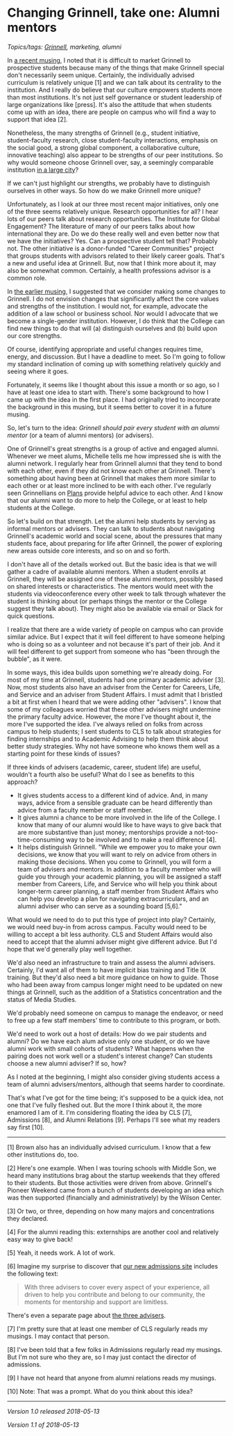 Changing Grinnell, take one: Alumni mentors
===========================================

*Topics/tags: [Grinnell](index-grinnell), marketing, alumni*

In [a recent musing](marketing-grinnell-2018-05-09), I noted that it is
difficult to market Grinnell to prospective students because many of
the things that make Grinnell special don't necessarily seem unique.
Certainly, the individually advised curriculum is relatively unique [1]
and we can talk about its centrality to the institution.  And I really do
believe that our culture empowers students more than most institutions.
It's not just self governance or student leadership of large organizations
like [press].  It's also the attitude that when students come up with an
idea, there are people on campus who will find a way to support that idea
[2].

Nonetheless, the many strengths of Grinnell (e.g., student initiative,
student-faculty research, close student-faculty interactions, emphasis
on the social good, a strong global component, a collaborative culture,
innovative teaching) also appear to be strengths of our peer institutions.
So why would someone choose Grinnell over, say, a seemingly comparable 
institution [in a large city](grinnell-location)?

If we can't just highlight our strengths, we probably have to distinguish
ourselves in other ways.  So how do we make Grinnell more unique?

Unfortunately, as I look at our three most recent major initiatives, only
one of the three seems relatively unique.  Research opportunities for all?
I hear lots of our peers talk about research opportunities.  The Institute
for Global Engagement?  The literature of many of our peers talks about
how international they are.  Do we do these really well and even better
now that we have the initiatives?  Yes.  Can a prospective student tell
that?  Probably not.  The other initiative is a donor-funded "Career
Communities" project that groups students with advisors related to their
likely career goals.  That's a new and useful idea at Grinnell.  But,
now that I think more about it, may also be somewhat common.  Certainly,
a health professions advisor is a common role.

In [the earlier musing](marketing-grinnell-2018-05-09), I suggested
that we consider making some changes to Grinnell.  I do not envision
changes that significantly affect the core values and strengths of
the institution.  I would not, for example, advocate the addition of
a law school or business school.  Nor would I advocate that we become
a single-gender institution.  However, I do think that the College can
find new things to do that will (a) distinguish ourselves and (b) build
upon our core strengths.

Of course, identifying appropriate and useful changes requires time,
energy, and discussion.  But I have a deadline to meet.  So I'm going
to follow my standard inclination of coming up with something relatively
quickly and seeing where it goes.

Fortunately, it seems like I thought about this issue a month or so ago,
so I have at least one idea to start with.  There's some background to
how I came up with the idea in the first place.  I had originally tried
to incorporate the background in this musing, but it seems better to
cover it in a future musing.

So, let's turn to the idea: _Grinnell should pair every student with
an alumni mentor_ (or a team of alumni mentors) (or advisers).

One of Grinnell's great strengths is a group of active and engaged alumni.
Whenever we meet alums, Michelle tells me how impressed she is with the
alumni network.  I regularly hear from Grinnell alumni that they tend to
bond with each other, even if they did not know each other at Grinnell.
There's something about having been at Grinnell that makes them more
similar to each other or at least more inclined to be with each other.
I've regularly seen Grinnellians on [Plans](https://grinnellplans.com/)
provide helpful advice to each other.  And I know that our alumni want to
do more to help the College, or at least to help students at the College.

So let's build on that strength.  Let the alumni help students by
serving as informal mentors or advisers.  They can talk to students
about navigating Grinnell's academic world and social scene, about
the pressures that many students face, about preparing for life after
Grinnell, the power of exploring new areas outside core interests,
and so on and so forth.

I don't have all of the details worked out.  But the basic idea is that we
will gather a cadre of available alumni mentors.  When a student enrolls
at Grinnell, they will be assigned one of these alumni mentors, possibly
based on shared interests or characteristics.  The mentors would meet
with the students via videoconference every other week to talk through
whatever the student is thinking about (or perhaps things the mentor or
the College suggest they talk about).  They might also be available via
email or Slack for quick questions.

I realize that there are a wide variety of people on campus who can
provide similar advice.  But I expect that it will feel different to have
someone helping who is doing so as a volunteer and not because it's part
of their job.  And it will feel different to get support from someone
who has "been through the bubble", as it were.

In some ways, this idea builds upon something we're already doing.
For most of my time at Grinnell, students had one primary academic adviser
[3].  Now, most students also have an adviser from the Center for Careers,
Life, and Service and an adviser from Student Affairs.  I must admit
that I bristled a bit at first when I heard that we were adding other
"advisers".  I know that some of my colleagues worried that these other
advisers might undermine the primary faculty advice.  However, the more
I've thought about it, the more I've supported the idea.  I've always
relied on folks from across campus to help students; I sent students
to CLS to talk about strategies for finding internships and to Academic
Advising to help them think about better study strategies.  Why not have
someone who knows them well as a starting point for these kinds of issues?

If three kinds of advisers (academic, career, student life) are useful,
wouldn't a fourth also be useful?  What do I see as benefits to this 
approach?

* It gives students access to a different kind of advice.  And, in
  many ways, advice from a sensible graduate can be heard differently
  than advice from a faculty member or staff member.
* It gives alumni a chance to be more involved in the life of
  the College.  I know that many of our alumni would like to have ways
  to give back that are more substantive than just money; mentorships
  provide a not-too-time-consuming way to be involved and to make a real
  difference [4].
* It helps distinguish Grinnell.  "While we empower you to make your
  own decisions, we know that you will want to rely on advice from others
  in making those decisions.  When you come to Grinnell, you will form
  a team of advisers and mentors.  In addition to a faculty member who
  will guide you through your academic planning, you will be assigned a
  staff member from Careers, Life, and Service who will help you think
  about longer-term career planning, a staff member from Student Affairs
  who can help you develop a plan for navigating extracurriculars,
  and an alumni adviser who can serve as a sounding board [5,6]."

What would we need to do to put this type of project into play?
Certainly, we would need buy-in from across campus.  Faculty would need to
be willing to accept a bit less authority.  CLS and Student Affairs would
also need to accept that the alumni adviser might give different advice.
But I'd hope that we'd generally play well together.

We'd also need an infrastructure to train and assess the alumni advisers.
Certainly, I'd want all of them to have implicit bias training and Title
IX training.  But they'd also need a bit more guidance on how to guide.
Those who had been away from campus longer might need to be updated on
new things at Grinnell, such as the addition of a Statistics concentration
and the status of Media Studies.

We'd probably need someone on campus to manage the endeavor, or need to
free up a few staff members' time to contribute to this program, or both.

We'd need to work out a host of details: How do we pair students
and alumni?  Do we have each alum advise only one student, or do we
have alumni work with small cohorts of students?  What happens when the
pairing does not work well or a student's interest change?  Can students
choose a new alumni adviser?  If so, how?

As I noted at the beginning, I might also consider giving students
access a team of alumni advisers/mentors, although that seems harder
to coordinate.

That's what I've got for the time being; it's supposed to be a quick idea,
not one that I've fully fleshed out.  But the more I think about it,
the more enamored I am of it.  I'm considering floating the idea by CLS
[7], Admissions [8], and Alumni Relations [9].  Perhaps I'll see what
my readers say first [10].

---

[1] Brown also has an individually advised curriculum.  I know that a
few other institutions do, too.

[2] Here's one example.  When I was touring schools with Middle Son,
we heard many institutions brag about the startup weekends that they
offered to their students.  But those activities were driven from above.
Grinnell's Pioneer Weekend came from a bunch of students developing an
idea which was then supported (financially and administratively) by the
Wilson Center.

[3] Or two, or three, depending on how many majors and concentrations
they declared.

[4] For the alumni reading this: externships are another cool and 
relatively easy way to give back!

[5] Yeah, it needs work.  A lot of work.

[6] Imagine my surprise to discover that [our new admissions site](http://ww3.grinnell.edu/admission/why-grinnell)
includes the following text:

> With three advisers to cover every aspect of your experience, all
driven to help you contribute and belong to our community, the moments
for mentorship and support are limitless.

There's even a separate page about [the three
advisers](http://ww3.grinnell.edu/admission/why-grinnell/community/advisers).

[7] I'm pretty sure that at least one member of CLS regularly reads
my musings.  I may contact that person.

[8] I've been told that a few folks in Admissions regularly read my
musings.  But I'm not sure who they are, so I may just contact the
director of admissions.

[9] I have not heard that anyone from alumni relations reads my musings.

[10] Note: That was a prompt.  What do you think about this idea?

---

*Version 1.0 released 2018-05-13*

*Version 1.1 of 2018-05-13*
